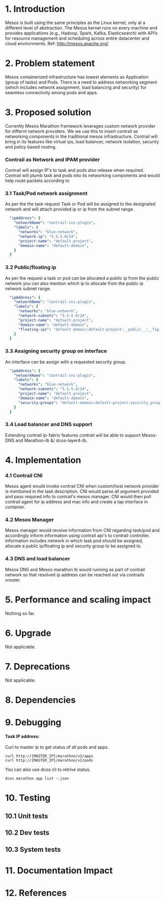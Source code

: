 
# 1. Introduction
Mesos is built using the same principles as the Linux kernel, only at a different level of abstraction. The Mesos
kernel runs on every machine and provides applications (e.g., Hadoop, Spark, Kafka, Elasticsearch) with API’s for
resource management and scheduling across entire datacenter and cloud environments. Ref: http://mesos.apache.org/ 

# 2. Problem statement
Mesos containerized infrastructure has lowest elements as Application (group of tasks) and Pods. There is a need to address networking segment (which includes network assignment, load balancing and security) for seamless connectivity among pods and apps.

# 3. Proposed solution
Currently Mesos Marathon framework leverages custom network provider for differnt network providers. We we use this to insert contrail as networking components in the traditional mesos infrastructure. Contrail will bring in its features like virtual ips, load balancer, network isolation, security and policy based routing.

### Contrail as Network and IPAM provider
Contrail will assign IP's to task and pods also release when required. Contrail will plumb task and pods into its networking components and would help route packets according to 

### 3.1 Task/Pod network assignment
As per the the task request Task or Pod will be assigned to the designated network and will attach provided ip or ip from the subnet range.

```yaml
  "ipAddress": {
    "networkName": "contrail-cni-plugin",
    "labels": {
      "networks": "blue-network",
      "network-ip": "5.5.5.0/24",
      "project-name": "default-project",
      "domain-name": "default-domain",
    }
  }
```

### 3.2 Public/floating ip
As per the request a task or pod can be allocated a public ip from the public network you can also mention which ip to allocate from the public ip network subnet range.
```yaml
  "ipAddress": {
    "networkName": "contrail-cni-plugin",
    "labels": {
      "networks": "blue-network",
      "network-subnets": "5.5.5.0/24",
      "project-name": "default-project",
      "domain-name": "default-domain",
      "floating-ips": "default-domain:default-project:__public__:__fip_pool_public__(10.66.77.123),default-domain:default-project:__public__:__fip_pool_public2__(10.33.44.11)",
    }
  }
```  

### 3.3 Assigning security group on interface
An interface can be assign with a requested security group.
```yaml
  "ipAddress": {
    "networkName": "contrail-cni-plugin",
    "labels": {
      "networks": "blue-network",
      "network-subnets": "5.5.5.0/24",
      "project-name": "default-project",
      "domain-name": "default-domain",
      "security-groups": "default-domain:default-project:security_groups_mesos"
    }
  }
```  

### 3.4 Load balancer and DNS support
Extending contrail ip-fabric features contrail will be able to support Mesos-DNS and Marathon-lb &/ dcos-layer4-lb.

# 4. Implementation

### 4.1 Contrail CNI
Mesos agent would invoke contrail CNI when custom/host network provider is mentioned in the task description. CNI would parse all argument provided and pass required info to contrail's mesos manager. CNI would then poll contrail agent for ip address and mac info and create a tap interface in container.

### 4.2 Mesos Manager
Mesos manager would receive information from CNI regarding task/pod and accordingly inform information using contrail api's to contrail controller. Information includes network in which task.pod should be assigned, allocate a public ip/floating ip and security group to be assigned to.

### 4.3 DNS and load balancer
Mesos DNS and Mesos marathon lb would running as part of contrail network so that resolved ip address can be reached out via contrails vrouter.


# 5. Performance and scaling impact
Nothing so far.

# 6. Upgrade
Not applicable.

# 7. Deprecations
Not applicable.

# 8. Dependencies

# 9. Debugging

#### Task IP address:
Curl to master ip to get status of all pods and apps.
```shell
curl http://{MASTER_IP}/marathon/v2/apps
curl http://{MASTER_IP}/marathon/v2/pods  
```

You can also use dcos cli to retrive status.
```shell
dcos marathon app list --json
```

# 10. Testing
## 10.1 Unit tests
## 10.2 Dev tests
## 10.3 System tests

# 11. Documentation Impact

# 12. References
